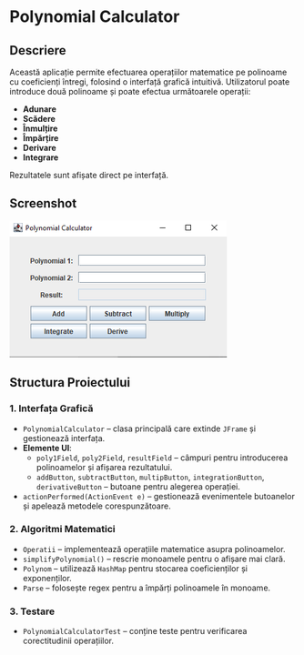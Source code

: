 # Polynomial Calculator

## Descriere
Această aplicație permite efectuarea operațiilor matematice pe polinoame cu coeficienți întregi, folosind o interfață grafică intuitivă. Utilizatorul poate introduce două polinoame și poate efectua următoarele operații:
- **Adunare**
- **Scădere**
- **Înmulțire**
- **Împărțire**
- **Derivare**
- **Integrare**

Rezultatele sunt afișate direct pe interfață.  

## Screenshot
![Screenshot](img.png)  

## Structura Proiectului

### 1. **Interfața Grafică**
- `PolynomialCalculator` – clasa principală care extinde `JFrame` și gestionează interfața.
- **Elemente UI**:
  - `poly1Field`, `poly2Field`, `resultField` – câmpuri pentru introducerea polinoamelor și afișarea rezultatului.
  - `addButton`, `subtractButton`, `multipButton`, `integrationButton`, `derivativeButton` – butoane pentru alegerea operației.
- `actionPerformed(ActionEvent e)` – gestionează evenimentele butoanelor și apelează metodele corespunzătoare.

### 2. **Algoritmi Matematici**
- `Operatii` – implementează operațiile matematice asupra polinoamelor.
- `simplifyPolynomial()` – rescrie monoamele pentru o afișare mai clară.
- `Polynom` – utilizează `HashMap` pentru stocarea coeficienților și exponenților.
- `Parse` – folosește regex pentru a împărți polinoamele în monoame.

### 3. **Testare**
- `PolynomialCalculatorTest` – conține teste pentru verificarea corectitudinii operațiilor.

